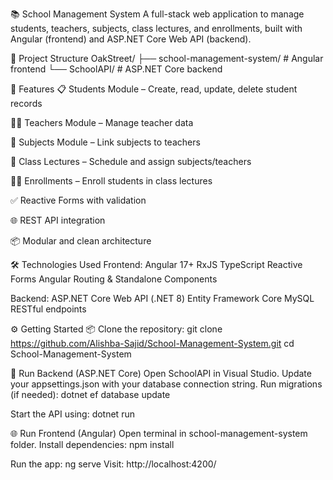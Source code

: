 📚 School Management System
A full-stack web application to manage students, teachers, subjects, class lectures, and enrollments, built with Angular (frontend) and ASP.NET Core Web API (backend).

📂 Project Structure
OakStreet/
├── school-management-system/   # Angular frontend
└── SchoolAPI/                  # ASP.NET Core backend

🚀 Features
📋 Students Module – Create, read, update, delete student records

👩‍🏫 Teachers Module – Manage teacher data

📘 Subjects Module – Link subjects to teachers

🏫 Class Lectures – Schedule and assign subjects/teachers

🧑‍🎓 Enrollments – Enroll students in class lectures

✅ Reactive Forms with validation

🌐 REST API integration

📦 Modular and clean architecture

🛠️ Technologies Used
Frontend:
Angular 17+
RxJS
TypeScript
Reactive Forms
Angular Routing & Standalone Components

Backend:
ASP.NET Core Web API (.NET 8)
Entity Framework Core
MySQL 
RESTful endpoints

⚙️ Getting Started
📦 Clone the repository:
git clone https://github.com/Alishba-Sajid/School-Management-System.git
cd School-Management-System

🔧 Run Backend (ASP.NET Core)
Open SchoolAPI in Visual Studio.
Update your appsettings.json with your database connection string.
Run migrations (if needed):
dotnet ef database update

Start the API using:
dotnet run

🌐 Run Frontend (Angular)
Open terminal in school-management-system folder.
Install dependencies:
npm install

Run the app:
ng serve
Visit: http://localhost:4200/
